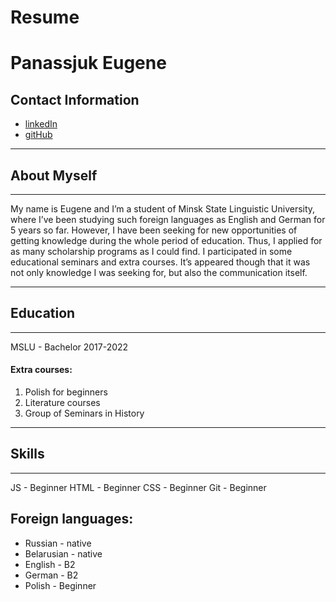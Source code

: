 
# Resume 

# Panassjuk Eugene

## Contact Information
* [linkedIn](https://www.linkedin.com/feed/)
* [gitHub](https://github.com/eugeniyScotch)

----

## About Myself

*****

My name is Eugene and I’m a student of Minsk State Linguistic University, where I’ve been studying such foreign languages as English and German for 5 years so far. However, I have been seeking for new opportunities of getting knowledge during the whole period of education. Thus, I applied for as many scholarship programs as I could find. I participated in some educational seminars and extra courses. It’s appeared though that it was not only knowledge I was seeking for, but also the communication itself. 

*****

## Education 

****

MSLU - Bachelor 2017-2022

#### Extra courses:
1. Polish for beginners 
2. Literature courses
3. Group of Seminars in History 

****

## Skills 

----

JS - Beginner
HTML - Beginner
CSS - Beginner 
Git - Beginner 


## Foreign languages:
* Russian - native
* Belarusian - native 
* English - B2
* German - B2
* Polish - Beginner 

